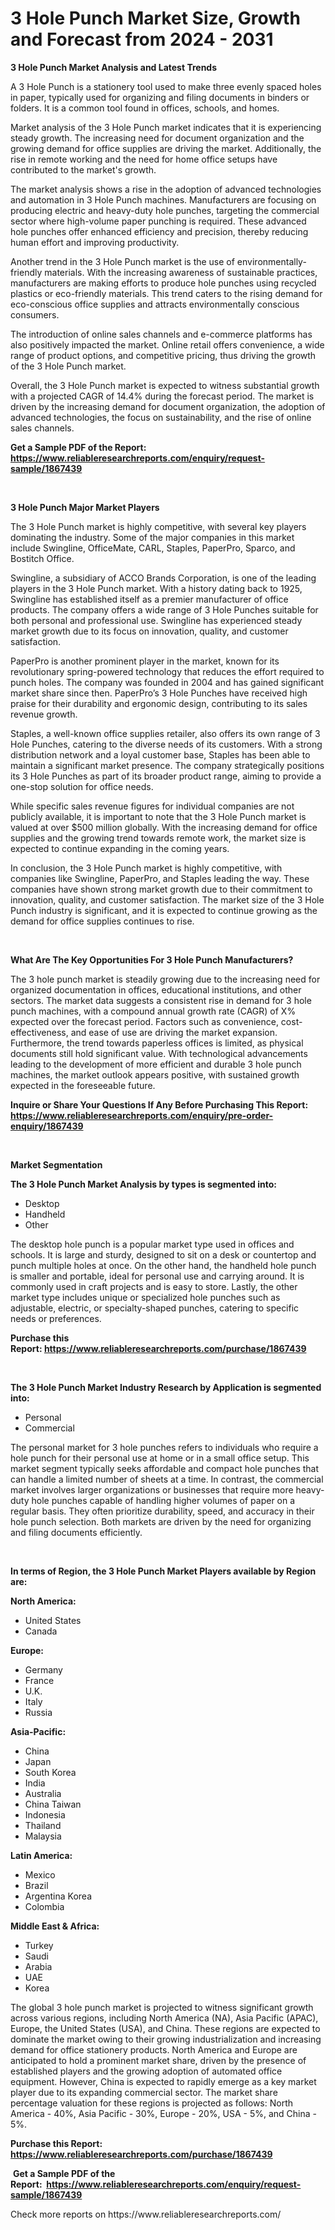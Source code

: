 <p><h1>3 Hole Punch Market Size, Growth and Forecast from 2024 - 2031</h1></p><p><strong>3 Hole Punch Market Analysis and Latest Trends</strong></p>
<p><p>A 3 Hole Punch is a stationery tool used to make three evenly spaced holes in paper, typically used for organizing and filing documents in binders or folders. It is a common tool found in offices, schools, and homes.</p><p>Market analysis of the 3 Hole Punch market indicates that it is experiencing steady growth. The increasing need for document organization and the growing demand for office supplies are driving the market. Additionally, the rise in remote working and the need for home office setups have contributed to the market's growth.</p><p>The market analysis shows a rise in the adoption of advanced technologies and automation in 3 Hole Punch machines. Manufacturers are focusing on producing electric and heavy-duty hole punches, targeting the commercial sector where high-volume paper punching is required. These advanced hole punches offer enhanced efficiency and precision, thereby reducing human effort and improving productivity.</p><p>Another trend in the 3 Hole Punch market is the use of environmentally-friendly materials. With the increasing awareness of sustainable practices, manufacturers are making efforts to produce hole punches using recycled plastics or eco-friendly materials. This trend caters to the rising demand for eco-conscious office supplies and attracts environmentally conscious consumers.</p><p>The introduction of online sales channels and e-commerce platforms has also positively impacted the market. Online retail offers convenience, a wide range of product options, and competitive pricing, thus driving the growth of the 3 Hole Punch market.</p><p>Overall, the 3 Hole Punch market is expected to witness substantial growth with a projected CAGR of 14.4% during the forecast period. The market is driven by the increasing demand for document organization, the adoption of advanced technologies, the focus on sustainability, and the rise of online sales channels.</p></p>
<p><strong>Get a Sample PDF of the Report:&nbsp; <a href="https://www.reliableresearchreports.com/enquiry/request-sample/1867439">https://www.reliableresearchreports.com/enquiry/request-sample/1867439</a></strong></p>
<p>&nbsp;</p>
<p><strong>3 Hole Punch Major Market Players</strong></p>
<p><p>The 3 Hole Punch market is highly competitive, with several key players dominating the industry. Some of the major companies in this market include Swingline, OfficeMate, CARL, Staples, PaperPro, Sparco, and Bostitch Office.</p><p>Swingline, a subsidiary of ACCO Brands Corporation, is one of the leading players in the 3 Hole Punch market. With a history dating back to 1925, Swingline has established itself as a premier manufacturer of office products. The company offers a wide range of 3 Hole Punches suitable for both personal and professional use. Swingline has experienced steady market growth due to its focus on innovation, quality, and customer satisfaction.</p><p>PaperPro is another prominent player in the market, known for its revolutionary spring-powered technology that reduces the effort required to punch holes. The company was founded in 2004 and has gained significant market share since then. PaperPro’s 3 Hole Punches have received high praise for their durability and ergonomic design, contributing to its sales revenue growth.</p><p>Staples, a well-known office supplies retailer, also offers its own range of 3 Hole Punches, catering to the diverse needs of its customers. With a strong distribution network and a loyal customer base, Staples has been able to maintain a significant market presence. The company strategically positions its 3 Hole Punches as part of its broader product range, aiming to provide a one-stop solution for office needs.</p><p>While specific sales revenue figures for individual companies are not publicly available, it is important to note that the 3 Hole Punch market is valued at over $500 million globally. With the increasing demand for office supplies and the growing trend towards remote work, the market size is expected to continue expanding in the coming years.</p><p>In conclusion, the 3 Hole Punch market is highly competitive, with companies like Swingline, PaperPro, and Staples leading the way. These companies have shown strong market growth due to their commitment to innovation, quality, and customer satisfaction. The market size of the 3 Hole Punch industry is significant, and it is expected to continue growing as the demand for office supplies continues to rise.</p></p>
<p>&nbsp;</p>
<p><strong>What Are The Key Opportunities For 3 Hole Punch Manufacturers?</strong></p>
<p><p>The 3 hole punch market is steadily growing due to the increasing need for organized documentation in offices, educational institutions, and other sectors. The market data suggests a consistent rise in demand for 3 hole punch machines, with a compound annual growth rate (CAGR) of X% expected over the forecast period. Factors such as convenience, cost-effectiveness, and ease of use are driving the market expansion. Furthermore, the trend towards paperless offices is limited, as physical documents still hold significant value. With technological advancements leading to the development of more efficient and durable 3 hole punch machines, the market outlook appears positive, with sustained growth expected in the foreseeable future.</p></p>
<p><strong>Inquire or Share Your Questions If Any Before Purchasing This Report: <a href="https://www.reliableresearchreports.com/enquiry/pre-order-enquiry/1867439">https://www.reliableresearchreports.com/enquiry/pre-order-enquiry/1867439</a></strong></p>
<p>&nbsp;</p>
<p><strong>Market Segmentation</strong></p>
<p><strong>The 3 Hole Punch Market Analysis by types is segmented into:</strong></p>
<p><ul><li>Desktop</li><li>Handheld</li><li>Other</li></ul></p>
<p><p>The desktop hole punch is a popular market type used in offices and schools. It is large and sturdy, designed to sit on a desk or countertop and punch multiple holes at once. On the other hand, the handheld hole punch is smaller and portable, ideal for personal use and carrying around. It is commonly used in craft projects and is easy to store. Lastly, the other market type includes unique or specialized hole punches such as adjustable, electric, or specialty-shaped punches, catering to specific needs or preferences.</p></p>
<p><strong>Purchase this Report:&nbsp;<a href="https://www.reliableresearchreports.com/purchase/1867439">https://www.reliableresearchreports.com/purchase/1867439</a></strong></p>
<p>&nbsp;</p>
<p><strong>The 3 Hole Punch Market Industry Research by Application is segmented into:</strong></p>
<p><ul><li>Personal</li><li>Commercial</li></ul></p>
<p><p>The personal market for 3 hole punches refers to individuals who require a hole punch for their personal use at home or in a small office setup. This market segment typically seeks affordable and compact hole punches that can handle a limited number of sheets at a time. In contrast, the commercial market involves larger organizations or businesses that require more heavy-duty hole punches capable of handling higher volumes of paper on a regular basis. They often prioritize durability, speed, and accuracy in their hole punch selection. Both markets are driven by the need for organizing and filing documents efficiently.</p></p>
<p>&nbsp;</p>
<p><strong>In terms of Region, the 3 Hole Punch Market Players available by Region are:</strong></p>
<p>
    <p> <strong> North America: </strong>
        <ul>
            <li>United States</li>
            <li>Canada</li>
        </ul>
        </p> 
    <p> <strong> Europe: </strong>
        <ul>
            <li>Germany</li>
            <li>France</li>
            <li>U.K.</li>
            <li>Italy</li>
            <li>Russia</li>
        </ul>
        </p> 
    <p> <strong> Asia-Pacific: </strong>
        <ul>
            <li>China</li>
            <li>Japan</li>
            <li>South Korea</li>
            <li>India</li>
            <li>Australia</li>
            <li>China Taiwan</li>
            <li>Indonesia</li>
            <li>Thailand</li>
            <li>Malaysia</li>
        </ul>
        </p> 
    <p> <strong> Latin America: </strong>
        <ul>
            <li>Mexico</li>
            <li>Brazil</li>
            <li>Argentina Korea</li>
            <li>Colombia</li>
        </ul>
        </p> 
    <p> <strong> Middle East & Africa: </strong>
        <ul>
            <li>Turkey</li>
            <li>Saudi</li>
            <li>Arabia</li>
            <li>UAE</li>
            <li>Korea</li>
        </ul>
    </p>
    </p>
<p><p>The global 3 hole punch market is projected to witness significant growth across various regions, including North America (NA), Asia Pacific (APAC), Europe, the United States (USA), and China. These regions are expected to dominate the market owing to their growing industrialization and increasing demand for office stationery products. North America and Europe are anticipated to hold a prominent market share, driven by the presence of established players and the growing adoption of automated office equipment. However, China is expected to rapidly emerge as a key market player due to its expanding commercial sector. The market share percentage valuation for these regions is projected as follows: North America - 40%, Asia Pacific - 30%, Europe - 20%, USA - 5%, and China - 5%.</p></p>
<p><strong>Purchase this Report: <a href="https://www.reliableresearchreports.com/purchase/1867439">https://www.reliableresearchreports.com/purchase/1867439</a></strong></p>
<p>&nbsp;<strong>Get a Sample PDF of the Report:&nbsp;&nbsp;<a href="https://www.reliableresearchreports.com/enquiry/request-sample/1867439">https://www.reliableresearchreports.com/enquiry/request-sample/1867439</a></strong></p>
<p><strong></strong></p>
<p>Check more reports on https://www.reliableresearchreports.com/</p>